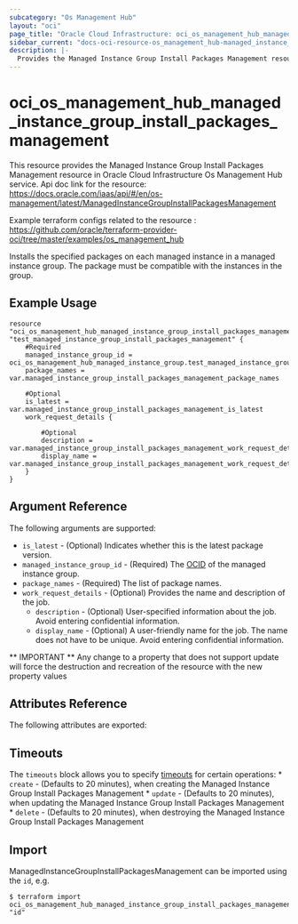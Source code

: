 ```yaml
---
subcategory: "Os Management Hub"
layout: "oci"
page_title: "Oracle Cloud Infrastructure: oci_os_management_hub_managed_instance_group_install_packages_management"
sidebar_current: "docs-oci-resource-os_management_hub-managed_instance_group_install_packages_management"
description: |-
  Provides the Managed Instance Group Install Packages Management resource in Oracle Cloud Infrastructure Os Management Hub service
---
```


# oci_os_management_hub_managed_instance_group_install_packages_management
This resource provides the Managed Instance Group Install Packages Management resource in Oracle Cloud Infrastructure Os Management Hub service.
Api doc link for the resource: https://docs.oracle.com/iaas/api/#/en/os-management/latest/ManagedInstanceGroupInstallPackagesManagement

Example terraform configs related to the resource : https://github.com/oracle/terraform-provider-oci/tree/master/examples/os_management_hub

Installs the specified packages on each managed instance in a managed instance group. The package must be compatible with the instances in the group.


## Example Usage

```hcl
resource "oci_os_management_hub_managed_instance_group_install_packages_management" "test_managed_instance_group_install_packages_management" {
	#Required
	managed_instance_group_id = oci_os_management_hub_managed_instance_group.test_managed_instance_group.id
	package_names = var.managed_instance_group_install_packages_management_package_names

	#Optional
	is_latest = var.managed_instance_group_install_packages_management_is_latest
	work_request_details {

		#Optional
		description = var.managed_instance_group_install_packages_management_work_request_details_description
		display_name = var.managed_instance_group_install_packages_management_work_request_details_display_name
	}
}
```

## Argument Reference

The following arguments are supported:

* `is_latest` - (Optional) Indicates whether this is the latest package version.
* `managed_instance_group_id` - (Required) The [OCID](https://docs.cloud.oracle.com/iaas/Content/General/Concepts/identifiers.htm) of the managed instance group.
* `package_names` - (Required) The list of package names.
* `work_request_details` - (Optional) Provides the name and description of the job.
	* `description` - (Optional) User-specified information about the job. Avoid entering confidential information.
	* `display_name` - (Optional) A user-friendly name for the job. The name does not have to be unique. Avoid entering confidential information.


** IMPORTANT **
Any change to a property that does not support update will force the destruction and recreation of the resource with the new property values

## Attributes Reference

The following attributes are exported:


## Timeouts

The `timeouts` block allows you to specify [timeouts](https://registry.terraform.io/providers/oracle/oci/latest/docs/guides/changing_timeouts) for certain operations:
	* `create` - (Defaults to 20 minutes), when creating the Managed Instance Group Install Packages Management
	* `update` - (Defaults to 20 minutes), when updating the Managed Instance Group Install Packages Management
	* `delete` - (Defaults to 20 minutes), when destroying the Managed Instance Group Install Packages Management


## Import

ManagedInstanceGroupInstallPackagesManagement can be imported using the `id`, e.g.

```
$ terraform import oci_os_management_hub_managed_instance_group_install_packages_management.test_managed_instance_group_install_packages_management "id"
```

